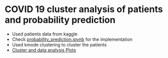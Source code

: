 # COVID 19 cluster analysis of patients and probability prediction
- Used patients data from kaggle
- Check [probability_prediction.ipynb](probability_prediciton.ipynb) for the implementation
- Used kmode clustering to cluster the patients
- [Cluster and data analysis Plots](plots/) 
